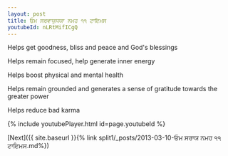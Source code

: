```yaml
---
layout: post
title: ਓਮ ਸਰਵਾਯੁਧਯਾ ਨਮਹ ੧੧ ਟਾਇਮਸ
youtubeId: nLRtMifICgQ
---
```

 
 
Helps get goodness, bliss and peace and God's blessings
 
Helps remain focused, help generate inner energy 
 
Helps boost physical and mental health 
 
Helps remain grounded and generates a sense of gratitude towards the greater power 
 
Helps reduce bad karma
 
 
 
 


{% include youtubePlayer.html id=page.youtubeId %}
 
[Next]({{ site.baseurl }}{% link  split1/_posts/2013-03-10-ਓਮ  ਸਰਾਯ  ਨਮਹ ੧੧ ਟਾਇਮਸ.md%})
 
